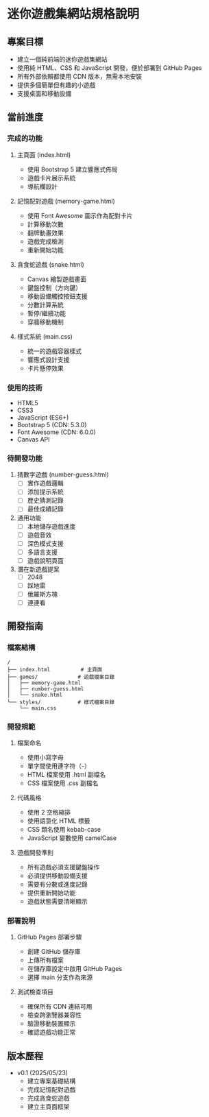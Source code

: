 # 迷你遊戲集網站規格說明

## 專案目標
- 建立一個純前端的迷你遊戲集網站
- 使用純 HTML、CSS 和 JavaScript 開發，便於部署到 GitHub Pages
- 所有外部依賴都使用 CDN 版本，無需本地安裝
- 提供多個簡單但有趣的小遊戲
- 支援桌面和移動設備

## 當前進度

### 完成的功能
1. 主頁面 (index.html)
   - 使用 Bootstrap 5 建立響應式佈局
   - 遊戲卡片展示系統
   - 導航欄設計

2. 記憶配對遊戲 (memory-game.html)
   - 使用 Font Awesome 圖示作為配對卡片
   - 計算移動次數
   - 翻牌動畫效果
   - 遊戲完成檢測
   - 重新開始功能

3. 貪食蛇遊戲 (snake.html)
   - Canvas 繪製遊戲畫面
   - 鍵盤控制（方向鍵）
   - 移動設備觸控按鈕支援
   - 分數計算系統
   - 暫停/繼續功能
   - 穿牆移動機制

4. 樣式系統 (main.css)
   - 統一的遊戲容器樣式
   - 響應式設計支援
   - 卡片懸停效果

### 使用的技術
- HTML5
- CSS3
- JavaScript (ES6+)
- Bootstrap 5 (CDN: 5.3.0)
- Font Awesome (CDN: 6.0.0)
- Canvas API

### 待開發功能
1. 猜數字遊戲 (number-guess.html)
   - [ ] 實作遊戲邏輯
   - [ ] 添加提示系統
   - [ ] 歷史猜測記錄
   - [ ] 最佳成績記錄

2. 通用功能
   - [ ] 本地儲存遊戲進度
   - [ ] 遊戲音效
   - [ ] 深色模式支援
   - [ ] 多語言支援
   - [ ] 遊戲說明頁面

3. 潛在新遊戲提案
   - [ ] 2048
   - [ ] 踩地雷
   - [ ] 俄羅斯方塊
   - [ ] 連連看

## 開發指南

### 檔案結構
```
/
├── index.html          # 主頁面
├── games/             # 遊戲檔案目錄
│   ├── memory-game.html
│   ├── number-guess.html
│   └── snake.html
└── styles/            # 樣式檔案目錄
    └── main.css
```

### 開發規範
1. 檔案命名
   - 使用小寫字母
   - 單字間使用連字符（-）
   - HTML 檔案使用 .html 副檔名
   - CSS 檔案使用 .css 副檔名

2. 代碼風格
   - 使用 2 空格縮排
   - 使用語意化 HTML 標籤
   - CSS 類名使用 kebab-case
   - JavaScript 變數使用 camelCase

3. 遊戲開發準則
   - 所有遊戲必須支援鍵盤操作
   - 必須提供移動設備支援
   - 需要有分數或進度記錄
   - 提供重新開始功能
   - 遊戲狀態需要清晰顯示

### 部署說明
1. GitHub Pages 部署步驟
   - 創建 GitHub 儲存庫
   - 上傳所有檔案
   - 在儲存庫設定中啟用 GitHub Pages
   - 選擇 main 分支作為來源

2. 測試檢查項目
   - 確保所有 CDN 連結可用
   - 檢查跨瀏覽器兼容性
   - 驗證移動裝置顯示
   - 確認遊戲功能正常

## 版本歷程
- v0.1 (2025/05/23)
  - 建立專案基礎結構
  - 完成記憶配對遊戲
  - 完成貪食蛇遊戲
  - 建立主頁面框架
